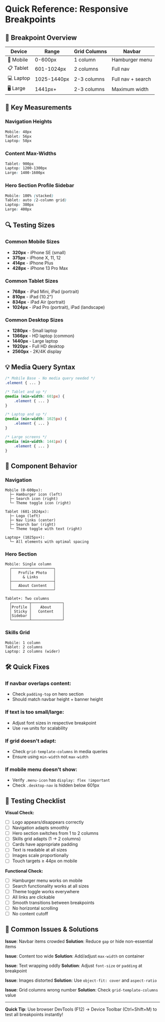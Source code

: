 # Quick Reference: Responsive Breakpoints

## 📐 Breakpoint Overview

| Device | Range | Grid Columns | Navbar |
|--------|-------|-------------|---------|
| 📱 Mobile | 0-600px | 1 column | Hamburger menu |
| 📋 Tablet | 601-1024px | 2 columns | Full nav |
| 💻 Laptop | 1025-1440px | 2-3 columns | Full nav + search |
| 🖥️ Large | 1441px+ | 2-3 columns | Maximum width |

## 🎯 Key Measurements

### Navigation Heights
```css
Mobile: 48px
Tablet: 56px
Laptop: 58px
```

### Content Max-Widths
```css
Tablet: 900px
Laptop: 1200-1300px
Large: 1400-1600px
```

### Hero Section Profile Sidebar
```css
Mobile: 100% (stacked)
Tablet: auto (2-column grid)
Laptop: 380px
Large: 400px
```

## 🔍 Testing Sizes

### Common Mobile Sizes
- **320px** - iPhone SE (small)
- **375px** - iPhone X, 11, 12
- **414px** - iPhone Plus
- **428px** - iPhone 13 Pro Max

### Common Tablet Sizes
- **768px** - iPad Mini, iPad (portrait)
- **810px** - iPad (10.2")
- **834px** - iPad Air (portrait)
- **1024px** - iPad Pro (portrait), iPad (landscape)

### Common Desktop Sizes
- **1280px** - Small laptop
- **1366px** - HD laptop (common)
- **1440px** - Large laptop
- **1920px** - Full HD desktop
- **2560px** - 2K/4K display

## 💡 Media Query Syntax

```css
/* Mobile Base - No media query needed */
.element { ... }

/* Tablet and up */
@media (min-width: 601px) {
    .element { ... }
}

/* Laptop and up */
@media (min-width: 1025px) {
    .element { ... }
}

/* Large screens */
@media (min-width: 1441px) {
    .element { ... }
}
```

## 🎨 Component Behavior

### Navigation
```
Mobile (0-600px):
  ├─ Hamburger icon (left)
  ├─ Search icon (right)
  └─ Theme toggle icon (right)

Tablet (601-1024px):
  ├─ Logo (left)
  ├─ Nav links (center)
  ├─ Search bar (right)
  └─ Theme toggle with text (right)

Laptop+ (1025px+):
  └─ All elements with optimal spacing
```

### Hero Section
```
Mobile: Single column
  ┌───────────────────┐
  │   Profile Photo   │
  │     & Links       │
  ├───────────────────┤
  │   About Content   │
  └───────────────────┘

Tablet+: Two columns
  ┌────────┬──────────────┐
  │Profile │    About     │
  │ Sticky │   Content    │
  │Sidebar │              │
  └────────┴──────────────┘
```

### Skills Grid
```
Mobile: 1 column
Tablet: 2 columns
Laptop: 2 columns (wider)
```

## 🛠️ Quick Fixes

### If navbar overlaps content:
- Check `padding-top` on hero section
- Should match navbar height + banner height

### If text is too small/large:
- Adjust font sizes in respective breakpoint
- Use `rem` units for scalability

### If grid doesn't adapt:
- Check `grid-template-columns` in media queries
- Ensure using `min-width` not `max-width`

### If mobile menu doesn't show:
- Verify `.menu-icon` has `display: flex !important`
- Check `.desktop-nav` is hidden below 601px

## 📱 Testing Checklist

**Visual Check:**
- [ ] Logo appears/disappears correctly
- [ ] Navigation adapts smoothly
- [ ] Hero section switches from 1 to 2 columns
- [ ] Skills grid adapts (1 → 2 columns)
- [ ] Cards have appropriate padding
- [ ] Text is readable at all sizes
- [ ] Images scale proportionally
- [ ] Touch targets ≥ 44px on mobile

**Functional Check:**
- [ ] Hamburger menu works on mobile
- [ ] Search functionality works at all sizes
- [ ] Theme toggle works everywhere
- [ ] All links are clickable
- [ ] Smooth transitions between breakpoints
- [ ] No horizontal scrolling
- [ ] No content cutoff

## 🎯 Common Issues & Solutions

**Issue**: Navbar items crowded
**Solution**: Reduce `gap` or hide non-essential items

**Issue**: Content too wide
**Solution**: Add/adjust `max-width` on container

**Issue**: Text wrapping oddly
**Solution**: Adjust `font-size` or `padding` at breakpoint

**Issue**: Images distorted
**Solution**: Use `object-fit: cover` and `aspect-ratio`

**Issue**: Grid columns wrong number
**Solution**: Check `grid-template-columns` value

---

**Quick Tip**: Use browser DevTools (F12) → Device Toolbar (Ctrl+Shift+M) to test all breakpoints instantly!
